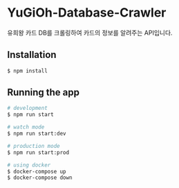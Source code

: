 # YuGiOh-Database-Crawler

유희왕 카드 DB를 크롤링하여 카드의 정보를 알려주는 API입니다.

## Installation

```bash
$ npm install
```

## Running the app

```bash
# development
$ npm run start

# watch mode
$ npm run start:dev

# production mode
$ npm run start:prod

# using docker
$ docker-compose up
$ docker-compose down
```
